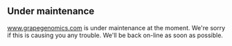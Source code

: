 ## Under maintenance

www.grapegenomics.com is under maintenance at the moment. We're sorry if this is causing you any trouble. We'll be back on-line as soon as possible.

